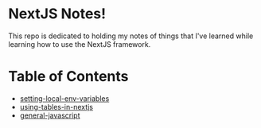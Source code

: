 # NextJS Notes!

This repo is dedicated to holding my notes of things that I've learned while learning how to use the NextJS framework.


# Table of Contents

* [setting-local-env-variables](https://github.com/excircle/nextjs-notes/tree/main/setting-local-env-variables)
* [using-tables-in-nextjs](https://github.com/excircle/nextjs-notes/tree/main/using-tables-in-nextjs)
* [general-javascript](https://github.com/excircle/nextjs-notes/tree/main/general-javascript)